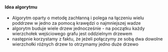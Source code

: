 #### Idea algorytmu
- Algorytm oparty o metodę zachłanną i polega na łączeniu wielu poddrzew w jedno za pomocą krawędzi o najmniejszej wadze
- algorytm buduje wiele drzew jednocześnie - na początku każdy wierzchołek wejściowego grafu jest oddzielnym drzewem
- następnie korzystamy z faktu, że jeżeli połączymy ze sobą dwa dowolne wierzchołki różnych drzew to otrzymamy jedno duże drzewo